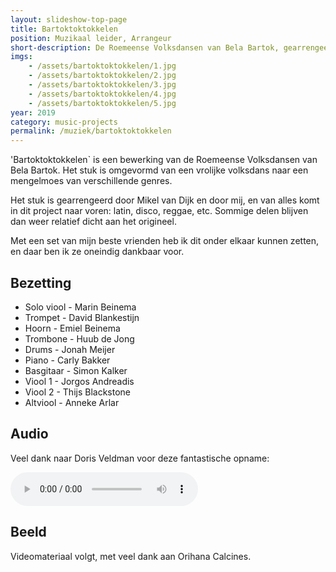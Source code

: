 ```yaml
---
layout: slideshow-top-page
title: Bartoktoktokkelen
position: Muzikaal leider, Arrangeur
short-description: De Roemeense Volksdansen van Bela Bartok, gearrengeerd voor band in een funky, jazzy en disco-y stijl.
imgs: 
    - /assets/bartoktoktokkelen/1.jpg
    - /assets/bartoktoktokkelen/2.jpg
    - /assets/bartoktoktokkelen/3.jpg
    - /assets/bartoktoktokkelen/4.jpg
    - /assets/bartoktoktokkelen/5.jpg
year: 2019
category: music-projects
permalink: /muziek/bartoktoktokkelen
---
```


'Bartoktoktokkelen` is een bewerking van de Roemeense Volksdansen van Bela
Bartok. Het stuk is omgevormd van een vrolijke volksdans naar een mengelmoes
van verschillende genres. 

Het stuk is gearrengeerd door Mikel van Dijk en door mij, en van alles komt in
dit project naar voren: latin, disco, reggae, etc. Sommige delen blijven dan weer
relatief dicht aan het origineel. 

Met een set van mijn beste vrienden heb ik dit onder elkaar kunnen zetten, en
daar ben ik ze oneindig dankbaar voor.

## Bezetting

- Solo viool - Marin Beinema
- Trompet - David Blankestijn
- Hoorn - Emiel Beinema
- Trombone - Huub de Jong
- Drums - Jonah Meijer
- Piano - Carly Bakker
- Basgitaar - Simon Kalker
- Viool 1 - Jorgos Andreadis
- Viool 2 - Thijs Blackstone
- Altviool - Anneke Arlar

## Audio

Veel dank naar Doris Veldman voor deze fantastische opname:

<audio controls>
    <source src="/assets/audio/bartoktoktokkelen.mp3" type="audio/mpeg">
</audio>

## Beeld

Videomateriaal volgt, met veel dank aan Orihana Calcines.
